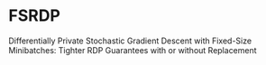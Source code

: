 # FSRDP
Differentially Private Stochastic Gradient Descent with Fixed-Size Minibatches: Tighter RDP Guarantees with or without Replacement
